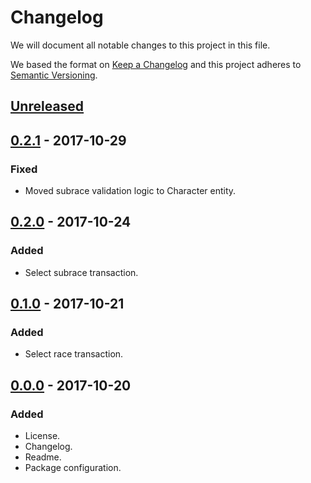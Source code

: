 <!--
    5th edition, a library for 5th edition D&D applications.
    Copyright (C) 2017  Ryan Y.

    This program is free software: you can redistribute it and/or modify
    it under the terms of the GNU General Public License as published by
    the Free Software Foundation, either version 3 of the License, or
    (at your option) any later version.

    This program is distributed in the hope that it will be useful,
    but WITHOUT ANY WARRANTY; without even the implied warranty of
    MERCHANTABILITY or FITNESS FOR A PARTICULAR PURPOSE.  See the
    GNU General Public License for more details.

    You should have received a copy of the GNU General Public License
    along with this program.  If not, see <https://www.gnu.org/licenses/>.
  -->
# Changelog
We will document all notable changes to this project in this file.

We based the format on [Keep a Changelog][] and this project adheres to
[Semantic Versioning][].

## [Unreleased][]

## [0.2.1][] - 2017-10-29
### Fixed
- Moved subrace validation logic to Character entity.

## [0.2.0][] - 2017-10-24
### Added
- Select subrace transaction.

## [0.1.0][] - 2017-10-21
### Added
- Select race transaction.

## [0.0.0][] - 2017-10-20
### Added
- License.
- Changelog.
- Readme.
- Package configuration.

[Keep a Changelog]: http://keepachangelog.com/en/1.0.0/
[Semantic Versioning]: http://semver.org/spec/v2.0.0.html
[Unreleased]: https://github.com/ryayak1460/5th/compare/0.2.1...master
[0.2.1]: https://github.com/ryayak1460/5th/compare/0.2.0...0.2.1
[0.2.0]: https://github.com/ryayak1460/5th/compare/0.1.0...0.2.0
[0.1.0]: https://github.com/ryayak1460/5th/compare/0.0.0...0.1.0
[0.0.0]: https://github.com/ryayak1460/5th/releases/tag/0.0.0
